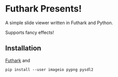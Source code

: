 Futhark Presents!
=================

A simple slide viewer written in Futhark and Python.

Supports fancy effects!

Installation
------------

[Futhark](https://futhark-lang.org) and

```
pip install --user imageio pypng pysdl2
```
